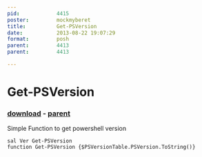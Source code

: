 ```yaml
---
pid:            4415
poster:         mockmyberet
title:          Get-PSVersion
date:           2013-08-22 19:07:29
format:         posh
parent:         4413
parent:         4413

---
```


# Get-PSVersion

### [download](4415.ps1) - [parent](4413.md)

Simple Function to get powershell version

```posh
sal Ver Get-PSVersion
function Get-PSVersion {$PSVersionTable.PSVersion.ToString()}
```
